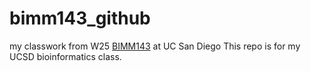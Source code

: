 # bimm143_github
my classwork from W25 [BIMM143](https://bioboot.github.io/bimm143_W25/) at UC San Diego 
This repo is for my UCSD bioinformatics class. 
